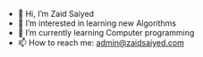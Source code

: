 - 👋 Hi, I’m Zaid Saiyed
- 👀 I’m interested in learning new Algorithms
- 🌱 I’m currently learning Computer programming
- 📫 How to reach me: admin@zaidsaiyed.com
